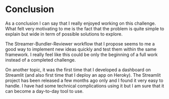 # Conclusion

As a conclusion I can say that I really enjoyed working on this challenge. What felt very motivating to me is the fact that the problem is quite simple to explain but wide in term of possible solutions to explore.

The Streamer-Bundler-Reviewer workflow that I propose seems to me a good way to implement new ideas quickly and test them within the same framework. I really feel like this could be only the beginning of a full work instead of a completed challenge.

On another topic, it was the first time that I developed a dashboard on Streamlit (and also first time that I deploy an app on Heroky). The Streamlit project has been released a few months ago only and I found it very easy to handle. I have had some technical complications using it but I am sure that it can become a day-to-day tool to use.
